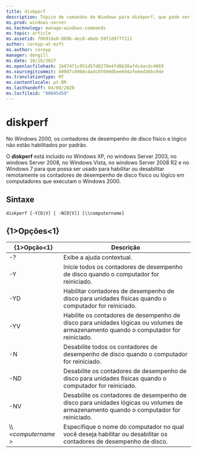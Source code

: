 ```yaml
---
title: diskperf
description: Tópico de comandos do Windows para diskperf, que pode ser usado para habilitar ou desabilitar remotamente os contadores de desempenho de disco físico ou lógico em computadores que executam o Windows 2000.
ms.prod: windows-server
ms.technology: manage-windows-commands
ms.topic: article
ms.assetid: f06916e8-069b-4ec8-a6eb-59f1d9f77111
author: coreyp-at-msft
ms.author: coreyp
manager: dongill
ms.date: 10/16/2017
ms.openlocfilehash: 1b07471c051d57d0279e4fd8b38afdc4acdc4069
ms.sourcegitcommit: b00d7c8968c4adc8f699dbee694afe6ed36bc9de
ms.translationtype: MT
ms.contentlocale: pt-BR
ms.lasthandoff: 04/08/2020
ms.locfileid: "80845459"
---
```

# <a name="diskperf"></a>diskperf

No Windows 2000, os contadores de desempenho de disco físico e lógico não estão habilitados por padrão.

O **diskperf** está incluído no Windows XP, no windows Server 2003, no windows Server 2008, no Windows Vista, no windows Server 2008 R2 e no Windows 7 para que possa ser usado para habilitar ou desabilitar remotamente os contadores de desempenho de disco físico ou lógico em computadores que executam o Windows 2000.

## <a name="syntax"></a>Sintaxe

```
diskperf [-Y[D|V] | -N[D|V]] [\\computername]
```

## <a name="options"></a>{1&gt;Opções&lt;1}

|{1&gt;Opção&lt;1}|Descrição|
|------|-----------|
|-?|Exibe a ajuda contextual.|
|-Y|Inicie todos os contadores de desempenho de disco quando o computador for reiniciado.|
|-YD|Habilitar contadores de desempenho de disco para unidades físicas quando o computador for reiniciado.|
|-YV|Habilite os contadores de desempenho de disco para unidades lógicas ou volumes de armazenamento quando o computador for reiniciado.|
|-N|Desabilite todos os contadores de desempenho de disco quando o computador for reiniciado.|
|-ND|Desabilite os contadores de desempenho de disco para unidades físicas quando o computador for reiniciado.|
|-NV|Desabilite os contadores de desempenho de disco para unidades lógicas ou volumes de armazenamento quando o computador for reiniciado.|
|\\\\ *\<computername >*|Especifique o nome do computador no qual você deseja habilitar ou desabilitar os contadores de desempenho de disco.|